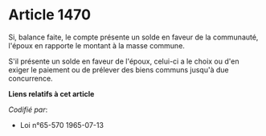 # Article 1470

Si, balance faite, le compte présente un solde en faveur de la communauté, l'époux en rapporte le montant à la masse commune.

S'il présente un solde en faveur de l'époux, celui-ci a le choix ou d'en exiger le paiement ou de prélever des biens communs
jusqu'à due concurrence.

**Liens relatifs à cet article**

_Codifié par_:

  - Loi n°65-570 1965-07-13
